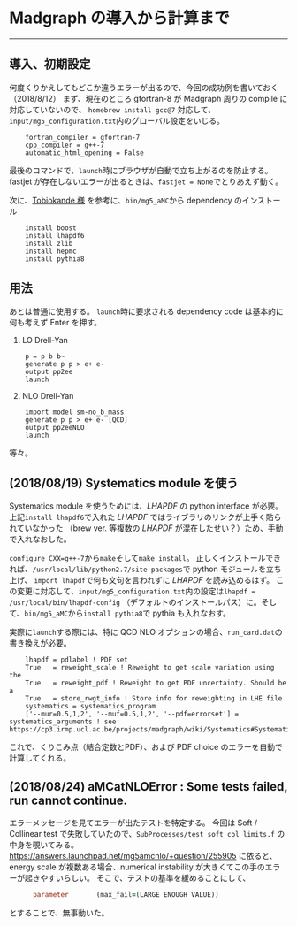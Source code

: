 # Madgraph の導入から計算まで #

-------------------------------------------------------------------------------

## 導入、初期設定 ##

何度くりかえしてもどこか違うエラーが出るので、今回の成功例を書いておく（2018/8/12）
まず、現在のところ gfortran-8 が Madgraph 周りの compile に対応していないので、
`homebrew install gcc@7`
対応して、`input/mg5_configuration.txt`内のグローバル設定をいじる。

``` shell
	fortran_compiler = gfortran-7
	cpp_compiler = g++-7
	automatic_html_opening = False
```

最後のコマンドで、`launch`時にブラウザが自動で立ち上がるのを防止する。
fastjet が存在しないエラーが出るときは、`fastjet = None`でとりあえず動く。

次に、<a href="http://ktobi.blogspot.com/2018/03/high-sierra.html" target="_blank">Tobiokande 様</a>
を参考に、`bin/mg5_aMC`から dependency のインストール

``` shell
	install boost
	install lhapdf6
	install zlib
	install hepmc
	install pythia8
```

## 用法 ##

あとは普通に使用する。
`launch`時に要求される dependency code は基本的に何も考えず Enter を押す。

1. LO Drell-Yan

``` shell
	p = p b b~
	generate p p > e+ e-
	output pp2ee
	launch
```

2. NLO Drell-Yan

``` shell
	import model sm-no_b_mass
	generate p p > e+ e- [QCD]
	output pp2eeNLO
	launch
```

等々。

## (2018/08/19) Systematics module を使う ##

Systematics module を使うためには、*LHAPDF* の python interface が必要。
上記`install lhapdf6`で入れた *LHAPDF* ではライブラリのリンクが上手く貼られていなかった
（brew ver. 等複数の *LHAPDF* が混在したせい？）ため、手動で入れなおした。
<!--https://github.com/davidchall/homebrew-hep/issues/39 を参考に、-->
`configure CXX=g++-7`から`make`そして`make install`。
正しくインストールできれば、`/usr/local/lib/python2.7/site-packages`で python モジュールを立ち上げ、
`import lhapdf`で何も文句を言われずに *LHAPDF* を読み込めるはず。
この変更に対応して、`input/mg5_configuration.txt`内の設定は`lhapdf = /usr/local/bin/lhapdf-config`
（デフォルトのインストールパス）に。そして、`bin/mg5_aMC`から`install pythia8`で pythia も入れなおす。

実際に`launch`する際には、特に QCD NLO オプションの場合、`run_card.dat`の書き換えが必要。

``` shell
	lhapdf = pdlabel ! PDF set
	True   = reweight_scale ! Reweight to get scale variation using the 
	True   = reweight_pdf ! Reweight to get PDF uncertainty. Should be a
	True   = store_rwgt_info ! Store info for reweighting in LHE file
	systematics	= systematics_program 
	['--mur=0.5,1,2', '--muf=0.5,1,2', '--pdf=errorset'] = systematics_arguments ! see: https://cp3.irmp.ucl.ac.be/projects/madgraph/wiki/Systematics#Systematicspythonmodule
```

これで、くりこみ点（結合定数とPDF）、および PDF choice のエラーを自動で計算してくれる。

## (2018/08/24) aMCatNLOError : Some tests failed, run cannot continue. ##

エラーメッセージを見てエラーが出たテストを特定する。
今回は Soft / Collinear test で失敗していたので、`SubProcesses/test_soft_col_limits.f` の中身を覗いてみる。
https://answers.launchpad.net/mg5amcnlo/+question/255905
に依ると、energy scale が複数ある場合、numerical instability が大きくてこの手のエラーが起きやすいらしい。
そこで、テストの基準を緩めることにして、

``` fortran
      parameter       (max_fail=(LARGE ENOUGH VALUE))
```

とすることで、無事動いた。
